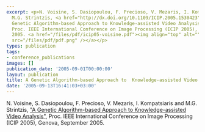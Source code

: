 ```yaml
---
excerpt: <p>N. Voisine, S. Dasiopoulou, F. Precioso, V. Mezaris, I. Kompatsiaris and
  M.G. Strintzis, <a href="http://dx.doi.org/10.1109/ICIP.2005.1530423" target="_blank">&quot;A
  Genetic Algorithm-based Approach to Knowledge-assisted Video Analysis&quot;</a>,
  Proc. IEEE International Conference on Image Processing (ICIP 2005), Genova, September
  2005. <a href="/files/pdf/icip05-voisine.pdf"><img align="top" alt="" border="0"
  src="/files/pdf/pdf.png" /></a></p>
types: publication
tags:
- conference_publications
images: []
publication_date: '2005-09-01T00:00:00'
layout: publication
title: A Genetic Algorithm-based Approach to  Knowledge-assisted Video Analysis
date: '2005-09-13T16:41:03+03:00'
---
```

<p>N. Voisine, S. Dasiopoulou, F. Precioso, V. Mezaris, I. Kompatsiaris and M.G. Strintzis, <a href="http://dx.doi.org/10.1109/ICIP.2005.1530423" target="_blank">&quot;A Genetic Algorithm-based Approach to Knowledge-assisted Video Analysis&quot;</a>, Proc. IEEE International Conference on Image Processing (ICIP 2005), Genova, September 2005. <a href="/files/pdf/icip05-voisine.pdf"><img align="top" alt="" border="0" src="/files/pdf/pdf.png" /></a></p>

